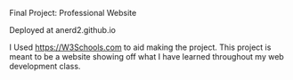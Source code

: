 Final Project: Professional Website

Deployed at anerd2.github.io

I Used https://W3Schools.com to aid making the project.
This project is meant to be a website showing off what I have learned throughout my web development class.
